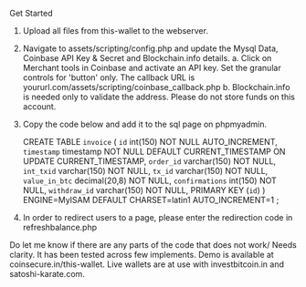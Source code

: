 Get Started

1. Upload all files from this-wallet to the webserver.
2. Navigate to assets/scripting/config.php and update the Mysql Data, Coinbase API Key & Secret and Blockchain.info details.
   a. Click on Merchant tools in Coinbase and activate an API key. Set the granular controls for 'button' only. The callback URL is yoururl.com/assets/scripting/coinbase_callback.php
   b. Blockchain.info is needed only to validate the address. Please do not store funds on this account.
3. Copy the code below and add it to the sql page on phpmyadmin.

	CREATE TABLE `invoice` (
  `id` int(150) NOT NULL AUTO_INCREMENT,
  `timestamp` timestamp NOT NULL DEFAULT CURRENT_TIMESTAMP ON UPDATE CURRENT_TIMESTAMP,
  `order_id` varchar(150) NOT NULL,
  `int_txid` varchar(150) NOT NULL,
  `tx_id` varchar(150) NOT NULL,
  `value_in_btc` decimal(20,8) NOT NULL,
  `confirmations` int(150) NOT NULL,
  `withdraw_id` varchar(150) NOT NULL,
  PRIMARY KEY (`id`)
) ENGINE=MyISAM DEFAULT CHARSET=latin1 AUTO_INCREMENT=1 ;

4. In order to redirect users to a page, please enter the redirection code in refreshbalance.php

Do let me know if there are any parts of the code that does not work/ Needs clarity. It has been tested across few implements.
Demo is available at coinsecure.in/this-wallet. 
Live wallets are at use with investbitcoin.in and satoshi-karate.com.

